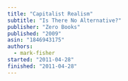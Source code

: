 ```yaml
---
title: "Capitalist Realism"
subtitle: "Is There No Alternative?"
publisher: "Zero Books"
published: "2009"
asin: "1846943175"
authors:
  - mark-fisher
started: "2011-04-28"
finished: "2011-04-28"
---
```

